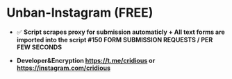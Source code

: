 # Unban-Instagram (FREE)

</a> </p>

- ✅ <strong>Script scrapes proxy for submission automaticly + All text forms are imported into the script<strong> **#150 FORM SUBMISSION REQUESTS / PER FEW SECONDS**


- <strong>Developer&Encryption<strong> **https://t.me/cridious** or **https://instagram.com/cridious**
